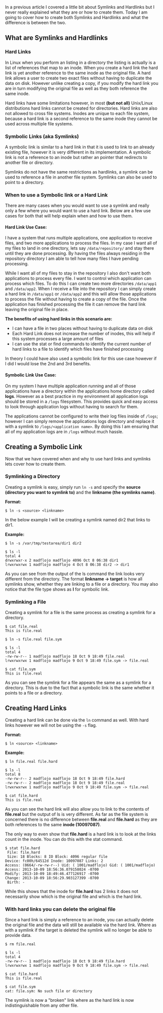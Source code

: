 
In a previous article I covered a little bit about Symlinks and Hardlinks but I never really explained what they are or how to create them. Today I am going to cover how to create both Symlinks and Hardlinks and what the difference is between the two.

## What are Symlinks and Hardlinks

### Hard Links

In Linux when you perform an listing in a directory the listing is actually is a list of references that map to an inode. When you create a hard link the hard link is yet another reference to the same inode as the original file. A hard link allows a user to create two exact files without having to duplicate the data on disk. However unlike creating a copy, if you modify the hard link you are in turn modifying the original file as well as they both reference the same inode.

Hard links have some limitations however, in most **(but not all)** Unix/Linux distributions hard links cannot be created for directories. Hard links are also not allowed to cross file systems. Inodes are unique to each file system, because a hard link is a second reference to the same inode they cannot be used across multiple file systems.

### Symbolic Links (aka Symlinks)

A symbolic link is similar to a hard link in that it is used to link to an already existing file, however it is very different in its implementation. A symbolic link is not a reference to an inode but rather an pointer that redirects to another file or directory.

Symlinks do not have the same restrictions as hardlinks, a symlink can be used to reference a file in another file system. Symlinks can also be used to point to a directory.

### When to use a Symbolic link or a Hard Link

There are many cases when you would want to use a symlink and really only a few where you would want to use a hard link. Below are a few use cases for both that will help explain when and how to use them.

#### Hard Link Use Case:

I have a system that runs multiple applications, one application to receive files, and two more applications to process the files. In my case I want all of my files to land in one directory, lets say `/data/repository/` and stay there until they are done processing. By having the files always residing in the repository directory I am able to tell how many files I have pending processing.

While I want all of my files to stay in the repository I also don't want both applications to process every file. I want to control which application can process which files. To do this I can create two more directories `/data/app1` and `/data/app2`. When I receive a file into the repository I can simply create a hard link in `/data/app1` or `/data/app2` and this will allow those applications to process the file without having to create a copy of the file. Once the application has finished processing the file it can remove the hard link leaving the original file in place.

**The benefits of using hard links in this scenario are:**
	
  * I can have a file in two places without having to duplicate data on disk
  * Each Hard Link does not increase the number of inodes, this will help if this system processes a large amount of files
  * I can use the stat or find commands to identify the current number of hard links to a file to identify which files have finished processing

In theory I could have also used a symbolic link for this use case however if I did I would lose the 2nd and 3rd benefits.

#### Symbolic Link Use Case:

On my system I have multiple application running and all of those applications have a directory within the applications home directory called **logs**. However as a best practice in my environment all application logs should be stored in a `/logs` filesystem. This provides quick and easy access to look through application logs without having to search for them.

The applications cannot be configured to write their log files inside of `/logs`; however I can simply remove the applications logs directory and replace it with a symlink to `/logs/<application name>`. By doing this I am ensuring that all of my application logs are in `/logs` without much hassle.

## Creating a Symbolic Link

Now that we have covered when and why to use hard links and symlinks lets cover how to create them.

### Symlinking a Directory

Creating a symlink is easy, simply run `ln -s` and specify the **source (directory you want to symlink to)** and the **linkname (the symlinks name)**.

**Format:**

    $ ln -s <source> <linkname>

In the below example I will be creating a symlink named dir2 that links to dir1.

**Example:**

    $ ln -s /var/tmp/testarea/dir1 dir2

    $ ls -l
    total 4
    drwxrwxr-x 2 madflojo madflojo 4096 Oct 8 06:38 dir1
    lrwxrwxrwx 1 madflojo madflojo 4 Oct 8 06:38 dir2 -> dir1

As you can see from the output of the ls command the link looks very different from the directory. The format **linkname -> target** is how all symlinks show, whether they are linking to a file or a directory. You may also notice that the file type shows as **l** for symbolic link.

### Symlinking a File

Creating a symlink for a file is the same process as creating a symlink for a directory.

    $ cat file.real 
    This is file.real

    $ ln -s file.real file.sym

    $ ls -l
    total 4
    -rw-rw-r-- 1 madflojo madflojo 18 Oct 9 18:49 file.real
    lrwxrwxrwx 1 madflojo madflojo 9 Oct 9 18:49 file.sym -> file.real

    $ cat file.sym 
    This is file.real

As you can see the symlink for a file appears the same as a symlink for a directory. This is due to the fact that a symbolic link is the same whether it points to a file or a directory.

## Creating Hard Links

Creating a hard link can be done via the `ln` command as well. With hard links however we will not be using the `-s` flag.

**Format:**

    $ ln <source> <linkname>

**Example:**

    $ ln file.real file.hard

    $ ls -l
    total 8
    -rw-rw-r-- 2 madflojo madflojo 18 Oct 9 18:49 file.hard
    -rw-rw-r-- 2 madflojo madflojo 18 Oct 9 18:49 file.real
    lrwxrwxrwx 1 madflojo madflojo 9 Oct 9 18:49 file.sym -> file.real

    $ cat file.hard
    This is file.real

As you can see the hard link will also allow you to link to the contents of **file.real** but the output of ls is very different. As far as the file system is concerned there is no difference between **file.real** and **file.hard** as they are both references to the same **inode (10097087)**.

The only way to even show that **file.hard** is a hard link is to look at the links count in the inode. You can do this with the stat command.

    $ stat file.hard 
     File: file.hard
     Size: 18 Blocks: 8 IO Block: 4096 regular file
    Device: fc00h/64512d Inode: 10097087 Links: 2
    Access: (0664/-rw-rw-r--) Uid: ( 1001/madflojo) Gid: ( 1001/madflojo)
    Access: 2013-10-09 18:56:36.079158024 -0700
    Modify: 2013-10-09 18:49:46.477126917 -0700
    Change: 2013-10-09 18:56:29.903127399 -0700
     Birth: -

While this shows that the inode for **file.hard** has 2 links it does not necessarily show which is the original file and which is the hard link.

### With hard links you can delete the original file

Since a hard link is simply a reference to an inode, you can actually delete the original file and the data will still be available via the hard link. Where as with a symlink if the target is deleted the symlink will no longer be able to provide data.

    $ rm file.real

    $ ls -l
    total 4
    -rw-rw-r-- 1 madflojo madflojo 18 Oct 9 18:49 file.hard
    lrwxrwxrwx 1 madflojo madflojo 9 Oct 9 18:49 file.sym -> file.real

    $ cat file.hard 
    This is file.real

    $ cat file.sym
    cat: file.sym: No such file or directory

The symlink is now a "broken" link where as the hard link is now indistinguishable from any other file.
